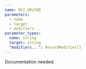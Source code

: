 ```yaml
---
name: NS1_URLFWD
parameters:
  - name
  - target
  - modifiers...
parameter_types:
  name: string
  target: string
  "modifiers...": RecordModifier[]
---
```


Documentation needed.
